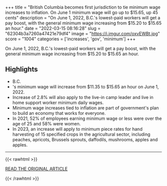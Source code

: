 +++
title = "British Columbia becomes first jurisdiction to tie minimum wage increases to inflation. On June 1 minimum wage will go up to $15.65, up 45 cents"
description = "On June 1, 2022, B.C.'s lowest-paid workers will get a pay boost, with the general minimum wage increasing from $15.20 to $15.65 an hour."
date = "2022-03-15 08:16:28"
slug = "62304b3a7260a47421e79df4"
image = "https://i.imgur.com/oxvEWBt.jpg"
score = "1004"
categories = ['increases', 'gov', 'minimum']
+++

On June 1, 2022, B.C.'s lowest-paid workers will get a pay boost, with the general minimum wage increasing from $15.20 to $15.65 an hour.

## Highlights

- B.C.
- 's minimum wage will increase from $11.35 to $15.65 an hour on June 1, 2022.
- Increase of 2.8% will also apply to the live-in camp leader and live in home support worker minimum daily wages.
- Minimum wage increases tied to inflation are part of government's plan to build an economy that works for everyone.
- In 2021, 52% of employees earning minimum wage or less were over the age of 25 and 58% were women.
- In 2023, an increase will apply to minimum piece rates for hand harvesting of 15 specified crops in the agricultural sector, including peaches, apricots, Brussels sprouts, daffodils, mushrooms, apples and apples.

---

{{< rawhtml >}}
  <p class="article-category">
    <a target="_blank" href="https://news.gov.bc.ca/releases/2022LBR0003-000337">READ THE ORIGINAL ARTICLE</a>
  </p>
{{< /rawhtml >}}
